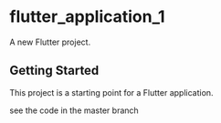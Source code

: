 # flutter_application_1

A new Flutter project.

## Getting Started

This project is a starting point for a Flutter application.

see the code in the master branch
